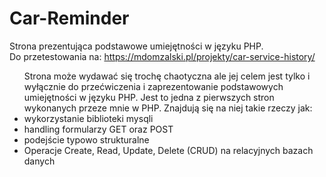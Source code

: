 # Car-Reminder
Strona prezentująca podstawowe umiejętności w języku PHP.</br>
Do przetestowania na: https://mdomzalski.pl/projekty/car-service-history/ </br>
<ul>
  Strona może wydawać się trochę chaotyczna ale jej celem jest tylko i wyłącznie do przećwiczenia i zaprezentowanie podstawowych umiejętności w języku PHP. Jest to jedna z pierwszych stron wykonanych przeze mnie w PHP. Znajdują się na niej takie rzeczy jak:
  <li>wykorzystanie biblioteki mysqli</li>
  <li>handling formularzy GET oraz POST</li>
  <li>podejście typowo strukturalne</li>
  <li>Operacje Create, Read, Update, Delete (CRUD) na relacyjnych bazach danych</li>
</ul>

